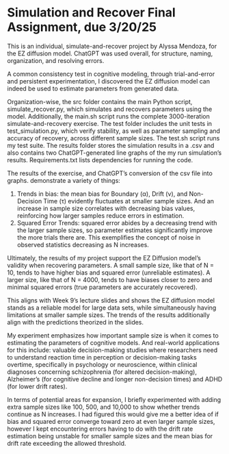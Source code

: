 # Simulation and Recover Final Assignment, due 3/20/25

This is an individual, simulate-and-recover project by Alyssa Mendoza, for the EZ diffusion model. ChatGPT was used overall, for structure, naming, organization, and resolving errors.

A common consistency test in cognitive modeling, through trial-and-error and persistent experimentation, I discovered the EZ diffusion model can indeed be used to estimate parameters from generated data. 


Organization-wise, the src folder contains the main Python script, simulate_recover.py, which simulates and recovers parameters using the model. Additionally, the main.sh script runs the complete 3000-iteration simulate-and-recovery exercise. The test folder includes the unit tests in test_simulation.py, which verify stability, as well as parameter sampling and accuracy of recovery, across different sample sizes. The test.sh script runs my test suite. The results folder stores the simulation results in a .csv and also contains two ChatGPT-generated line graphs of the my run simulation’s results. Requirements.txt lists dependencies for running the code.

The results of the exercise, and ChatGPT’s conversion of the csv file into graphs. demonstrate a variety of things:

1) Trends in bias: the mean bias for Boundary (α), Drift (ν), and Non-Decision Time (τ) evidently fluctuates at smaller sample sizes. And an increase in sample size correlates with decreasing bias values, reinforcing how larger samples reduce errors in estimation.
2) Squared Error Trends: squared error abides by a decreasing trend with the larger sample sizes, so parameter estimates significantly improve the more trials there are. This exemplifies the concept of noise in observed statistics decreasing as N increases.

Ultimately, the results of my project support the EZ Diffusion model’s validity when recovering parameters. A small sample size, like that of N = 10, tends to have higher bias and squared error (unreliable estimates). A larger size, like that of N = 4000, tends to have biases closer to zero and minimal squared errors (true parameters are accurately recovered).

This aligns with Week 9’s lecture slides and shows the EZ diffusion model stands as a reliable model for large data sets, while simultaneously having limitations at smaller sample sizes. The trends of the results additionally align with the predictions theorized in the slides.

My experiment emphasizes how important sample size is when it comes to estimating the parameters of cognitive models. And real-world applications for this include: valuable decision-making studies where researchers need to understand reaction time in perception or decision-making tasks overtime, specifically in psychology or neuroscience, within clinical diagnoses concerning schizophrenia (for altered decision-making), Alzheimer’s (for cognitive decline and longer non-decision times) and ADHD (for lower drift rates).

In terms of potential areas for expansion, I briefly experimented with adding extra sample sizes like 100, 500, and 10,000 to show whether trends continue as N increases. I had figured this would give me a better idea of if bias and squared error converge toward zero at even larger sample sizes, however I kept encountering errors having to do with the drift rate estimation being unstable for smaller sample sizes and the mean bias for drift rate exceeding the allowed threshold.

